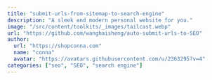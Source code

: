 ```yaml
---
title: "submit-urls-from-sitemap-to-search-engine"
description: "A sleek and modern personal website for you."
image: "/src/content/toolkits/_images/tailcast.webp"
url: "https://github.com/wanghaisheng/auto-submit-urls-to-SEO"
author:
  url: "https://shopconna.com"
  name: "conna"
  avatar: "https://avatars.githubusercontent.com/u/2363295?v=4"
categories: ["seo", "SEO", "search engine"]
---
```

